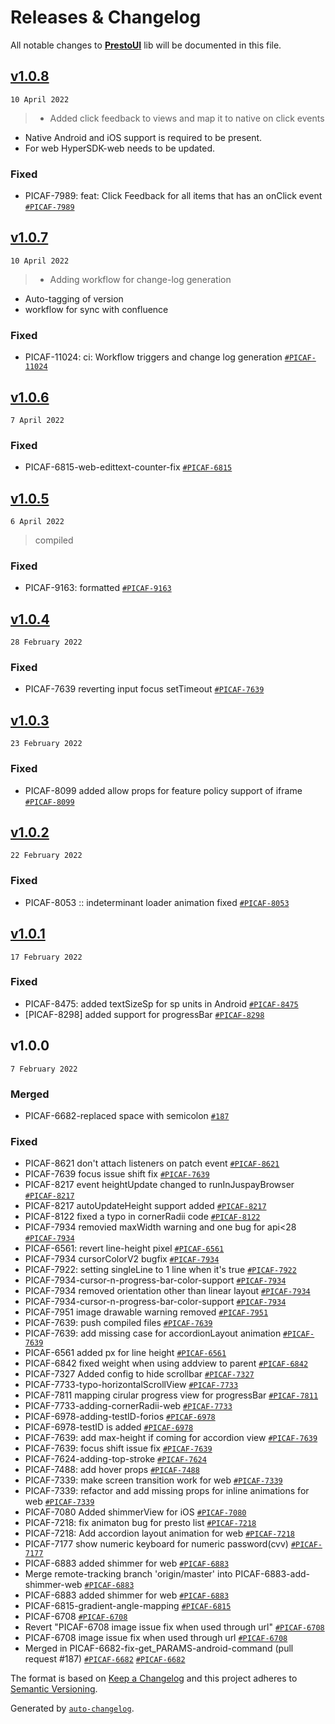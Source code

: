 <!-- Space: P -->
<!-- Parent: Modules -->
<!-- Parent: PrestoUI -->
<!-- Title: Releases & Changelog -->
<!-- Label: changelog -->
<!-- Label: prestoUI -->
<!-- Label: library -->

<!-- Include: templates/disclaimer.md -->
# Releases & Changelog
<!-- Include: ac:toc -->

All notable changes to **<u>PrestoUI</u>** lib will be documented in this file.
## [v1.0.8](https://bitbucket.org/juspay/presto-ui/branches/compare/v1.0.8%0Dv1.0.7)

```10 April 2022```

> - Added click feedback to views and map it to native on click events
- Native Android and iOS support is required to be present.
- For web HyperSDK-web needs to be updated.

### Fixed
- PICAF-7989: feat: Click Feedback for all items that has an onClick event
[`#PICAF-7989`](https://juspay.atlassian.net/browse/PICAF-7989)

## [v1.0.7](https://bitbucket.org/juspay/presto-ui/branches/compare/v1.0.7%0Dv1.0.6)

```10 April 2022```

> - Adding workflow for change-log generation
- Auto-tagging of version
- workflow for sync with confluence

### Fixed
- PICAF-11024: ci: Workflow triggers and change log generation
[`#PICAF-11024`](https://juspay.atlassian.net/browse/PICAF-11024)

## [v1.0.6](https://bitbucket.org/juspay/presto-ui/branches/compare/v1.0.6%0Dv1.0.5)

```7 April 2022```

### Fixed
- PICAF-6815-web-edittext-counter-fix
[`#PICAF-6815`](https://juspay.atlassian.net/browse/PICAF-6815)

## [v1.0.5](https://bitbucket.org/juspay/presto-ui/branches/compare/v1.0.5%0Dv1.0.4)

```6 April 2022```

> compiled

### Fixed
- PICAF-9163: formatted
[`#PICAF-9163`](https://juspay.atlassian.net/browse/PICAF-9163)

## [v1.0.4](https://bitbucket.org/juspay/presto-ui/branches/compare/v1.0.4%0Dv1.0.3)

```28 February 2022```

### Fixed
- PICAF-7639 reverting input focus setTimeout
[`#PICAF-7639`](https://juspay.atlassian.net/browse/PICAF-7639)

## [v1.0.3](https://bitbucket.org/juspay/presto-ui/branches/compare/v1.0.3%0Dv1.0.2)

```23 February 2022```

### Fixed
- PICAF-8099 added allow props for feature policy support of iframe
[`#PICAF-8099`](https://juspay.atlassian.net/browse/PICAF-8099)

## [v1.0.2](https://bitbucket.org/juspay/presto-ui/branches/compare/v1.0.2%0Dv1.0.1)

```22 February 2022```

### Fixed
- PICAF-8053 :: indeterminant loader animation fixed
[`#PICAF-8053`](https://juspay.atlassian.net/browse/PICAF-8053)

## [v1.0.1](https://bitbucket.org/juspay/presto-ui/branches/compare/v1.0.1%0Dv1.0.0)

```17 February 2022```

### Fixed
- PICAF-8475: added textSizeSp for sp units in Android
[`#PICAF-8475`](https://juspay.atlassian.net/browse/PICAF-8475)
- [PICAF-8298] added support for progressBar
[`#PICAF-8298`](https://juspay.atlassian.net/browse/PICAF-8298)

## v1.0.0

```7 February 2022```

### Merged
- PICAF-6682-replaced space with semicolon [`#187`](https://bitbucket.org/juspay/presto-ui/pull-requests/187)

### Fixed
- PICAF-8621 don't attach listeners on patch event
[`#PICAF-8621`](https://juspay.atlassian.net/browse/PICAF-8621)
- PICAF-7639 focus issue shift fix
[`#PICAF-7639`](https://juspay.atlassian.net/browse/PICAF-7639)
- PICAF-8217 event heightUpdate changed to runInJuspayBrowser
[`#PICAF-8217`](https://juspay.atlassian.net/browse/PICAF-8217)
- PICAF-8217 autoUpdateHeight support added
[`#PICAF-8217`](https://juspay.atlassian.net/browse/PICAF-8217)
- PICAF-8122 fixed a typo in cornerRadii code
[`#PICAF-8122`](https://juspay.atlassian.net/browse/PICAF-8122)
- PICAF-7934 removied maxWidth warning and one bug for api&lt;28
[`#PICAF-7934`](https://juspay.atlassian.net/browse/PICAF-7934)
- PICAF-6561: revert line-height pixel
[`#PICAF-6561`](https://juspay.atlassian.net/browse/PICAF-6561)
- PICAF-7934 cursorColorV2 bugfix
[`#PICAF-7934`](https://juspay.atlassian.net/browse/PICAF-7934)
- PICAF-7922: setting singleLine to 1 line when it's true
[`#PICAF-7922`](https://juspay.atlassian.net/browse/PICAF-7922)
- PICAF-7934-cursor-n-progress-bar-color-support
[`#PICAF-7934`](https://juspay.atlassian.net/browse/PICAF-7934)
- PICAF-7934 removed orientation other than linear layout
[`#PICAF-7934`](https://juspay.atlassian.net/browse/PICAF-7934)
- PICAF-7934-cursor-n-progress-bar-color-support
[`#PICAF-7934`](https://juspay.atlassian.net/browse/PICAF-7934)
- PICAF-7951 image drawable warning removed
[`#PICAF-7951`](https://juspay.atlassian.net/browse/PICAF-7951)
- PICAF-7639: push compiled files
[`#PICAF-7639`](https://juspay.atlassian.net/browse/PICAF-7639)
- PICAF-7639: add missing case for accordionLayout animation
[`#PICAF-7639`](https://juspay.atlassian.net/browse/PICAF-7639)
- PICAF-6561 added px for line height
[`#PICAF-6561`](https://juspay.atlassian.net/browse/PICAF-6561)
- PICAF-6842 fixed weight when using addview to parent
[`#PICAF-6842`](https://juspay.atlassian.net/browse/PICAF-6842)
- PICAF-7327 Added config to hide scrollbar
[`#PICAF-7327`](https://juspay.atlassian.net/browse/PICAF-7327)
- PICAF-7733-typo-horizontalScrollView
[`#PICAF-7733`](https://juspay.atlassian.net/browse/PICAF-7733)
- PICAF-7811 mapping cirular progress view for progressBar
[`#PICAF-7811`](https://juspay.atlassian.net/browse/PICAF-7811)
- PICAF-7733-adding-cornerRadii-web
[`#PICAF-7733`](https://juspay.atlassian.net/browse/PICAF-7733)
- PICAF-6978-adding-testID-forios
[`#PICAF-6978`](https://juspay.atlassian.net/browse/PICAF-6978)
- PICAF-6978-testID is added
[`#PICAF-6978`](https://juspay.atlassian.net/browse/PICAF-6978)
- PICAF-7639: add max-height if coming for accordion view
[`#PICAF-7639`](https://juspay.atlassian.net/browse/PICAF-7639)
- PICAF-7639: focus shift issue fix
[`#PICAF-7639`](https://juspay.atlassian.net/browse/PICAF-7639)
- PICAF-7624-adding-top-stroke
[`#PICAF-7624`](https://juspay.atlassian.net/browse/PICAF-7624)
- PICAF-7488: add hover props
[`#PICAF-7488`](https://juspay.atlassian.net/browse/PICAF-7488)
- PICAF-7339: make screen transition work for web
[`#PICAF-7339`](https://juspay.atlassian.net/browse/PICAF-7339)
- PICAF-7339: refactor and add missing props for inline animations for web
[`#PICAF-7339`](https://juspay.atlassian.net/browse/PICAF-7339)
- PICAF-7080 Added shimmerView for iOS
[`#PICAF-7080`](https://juspay.atlassian.net/browse/PICAF-7080)
- PICAF-7218: fix animaton bug for presto list
[`#PICAF-7218`](https://juspay.atlassian.net/browse/PICAF-7218)
- PICAF-7218: Add accordion layout animation for web
[`#PICAF-7218`](https://juspay.atlassian.net/browse/PICAF-7218)
- PICAF-7177 show numeric keyboard for numeric password(cvv)
[`#PICAF-7177`](https://juspay.atlassian.net/browse/PICAF-7177)
- PICAF-6883 added shimmer for web
[`#PICAF-6883`](https://juspay.atlassian.net/browse/PICAF-6883)
- Merge remote-tracking branch 'origin/master' into PICAF-6883-add-shimmer-web
[`#PICAF-6883`](https://juspay.atlassian.net/browse/PICAF-6883)
- PICAF-6883 added shimmer for web
[`#PICAF-6883`](https://juspay.atlassian.net/browse/PICAF-6883)
- PICAF-6815-gradient-angle-mapping
[`#PICAF-6815`](https://juspay.atlassian.net/browse/PICAF-6815)
- PICAF-6708
[`#PICAF-6708`](https://juspay.atlassian.net/browse/PICAF-6708)
- Revert "PICAF-6708 image issue fix when used through url"
[`#PICAF-6708`](https://juspay.atlassian.net/browse/PICAF-6708)
- PICAF-6708 image issue fix when used through url
[`#PICAF-6708`](https://juspay.atlassian.net/browse/PICAF-6708)
- Merged in PICAF-6682-fix-get_PARAMS-android-command (pull request #187)
[`#PICAF-6682`](https://juspay.atlassian.net/browse/PICAF-6682)
[`#PICAF-6682`](https://juspay.atlassian.net/browse/PICAF-6682)

The format is based on [Keep a Changelog](https://keepachangelog.com/en/1.0.0/)
and this project adheres to [Semantic Versioning](https://semver.org/spec/v2.0.0.html).

Generated by [`auto-changelog`](https://github.com/CookPete/auto-changelog).
